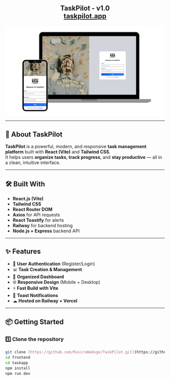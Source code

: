 <h2 align="center">
  TaskPilot - v1.0<br/>
  <a href="https://task-pilot-frontend-fi7tu9img-rusiru-waduges-projects.vercel.app" target="_blank">taskpilot.app</a>
</h2>

<div align="center">
  <img alt="TaskPilot Demo" src="./frontend/taskapp/src/assets/2.png" />
</div>



---

## 🚀 About TaskPilot

**TaskPilot** is a powerful, modern, and responsive **task management platform** built with **React (Vite)** and **Tailwind CSS**.  
It helps users **organize tasks**, **track progress**, and **stay productive** — all in a clean, intuitive interface.

---

## 🛠 Built With

- **React.js (Vite)**
- **Tailwind CSS**
- **React Router DOM**
- **Axios** for API requests
- **React Toastify** for alerts
- **Railway** for backend hosting
- **Node.js + Express** backend API

---

## ✨ Features

- 📝 **User Authentication** (Register/Login)
- 📊 **Task Creation & Management**
- 🎯 **Organized Dashboard**
- 🌐 **Responsive Design** (Mobile + Desktop)
- ⚡ **Fast Build with Vite**
- 🔔 **Toast Notifications**
- ☁ **Hosted on Railway + Vercel**

---

## 📦 Getting Started

### 1️⃣ Clone the repository
```bash
git clone [https://github.com/RusiruWaduge/TaskPilot.git](https://github.com/RusiruWaduge/TaskPilot-frontend)
cd frontend
cd taskapp
npm install
npm run dev
